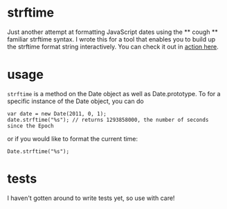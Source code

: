 # strftime
Just another attempt at formatting JavaScript dates using the ** cough ** familiar strftime syntax.
I wrote this for a tool that enables you to build up the strftime format string interactively. You can check it out in [action here](http://haochi.github.com/strftime/).

# usage
`strftime` is a method on the Date object as well as Date.prototype. To for a specific instance of the Date object, you can do 

    var date = new Date(2011, 0, 1);
    date.strftime("%s"); // returns 1293858000, the number of seconds since the Epoch
or if you would like to format the current time:

    Date.strftime("%s");

# tests
I haven't gotten around to write tests yet, so use with care!
